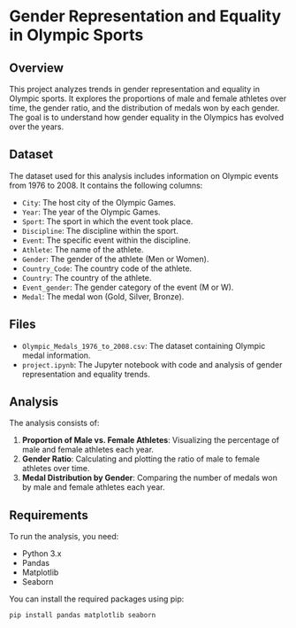 # Gender Representation and Equality in Olympic Sports

## Overview
This project analyzes trends in gender representation and equality in Olympic sports. It explores the proportions of male and female athletes over time, the gender ratio, and the distribution of medals won by each gender. The goal is to understand how gender equality in the Olympics has evolved over the years.

## Dataset
The dataset used for this analysis includes information on Olympic events from 1976 to 2008. It contains the following columns:
- `City`: The host city of the Olympic Games.
- `Year`: The year of the Olympic Games.
- `Sport`: The sport in which the event took place.
- `Discipline`: The discipline within the sport.
- `Event`: The specific event within the discipline.
- `Athlete`: The name of the athlete.
- `Gender`: The gender of the athlete (Men or Women).
- `Country_Code`: The country code of the athlete.
- `Country`: The country of the athlete.
- `Event_gender`: The gender category of the event (M or W).
- `Medal`: The medal won (Gold, Silver, Bronze).

## Files
- `Olympic_Medals_1976_to_2008.csv`: The dataset containing Olympic medal information.
- `project.ipynb`: The Jupyter notebook with code and analysis of gender representation and equality trends.

## Analysis
The analysis consists of:
1. **Proportion of Male vs. Female Athletes**: Visualizing the percentage of male and female athletes each year.
2. **Gender Ratio**: Calculating and plotting the ratio of male to female athletes over time.
3. **Medal Distribution by Gender**: Comparing the number of medals won by male and female athletes each year.

## Requirements
To run the analysis, you need:
- Python 3.x
- Pandas
- Matplotlib
- Seaborn

You can install the required packages using pip:
```bash
pip install pandas matplotlib seaborn
